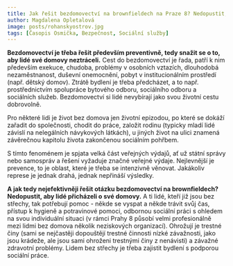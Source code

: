 ```yaml
---
title: Jak řešit bezdomovectví na brownfieldech na Praze 8? Nedopustit, aby lidé přicházeli o své domovy
author: Magdalena Opletalová
image: posts/rohanskyostrov.jpg
tags: [Časopis Osmička, Bezpečnost, Sociální služby]
---
```


**Bezdomovectví je třeba řešit především preventivně, tedy snažit se o to, aby lidé své domovy neztráceli.** Cest do bezdomovectví je řada, patří k nim především exekuce, chudoba, problémy v osobních vztazích, dlouhodobá nezaměstnanost, duševní onemocnění, pobyt v institucionálním prostředí (např. dětský domov). Ztrátě bydlení je třeba předcházet, a to např. prostřednictvím spolupráce bytového odboru, sociálního odboru a sociálních služeb. Bezdomovectví si lidé nevybírají jako svou životní cestu dobrovolně.

Pro některé lidi je život bez domova jen životní epizodou, po které se dokáží zařadit do společnosti, chodit do práce, založit rodinu (typicky mladí lidé závislí na nelegálních návykových látkách), u jiných život na ulici znamená závěrečnou kapitolu života zakončenou sociálním pohřbem.

S tímto fenoménem je spjata velká část veřejných výdajů, ať už státní správy nebo samospráv a řešení vyžaduje značné veřejné výdaje. Nejlevnější je prevence, to je oblast, které je třeba se intenzivně věnovat. Jakákoliv represe je jednak drahá, jednak nepřináší výsledky.

**A jak tedy nejefektivněji řešit otázku bezdomovectví na brownfieldech? Nedopustit, aby lidé přicházeli o své domovy.** A ti lidé, kteří již jsou bez střechy, tak potřebují pomoc - někde se vyspat a někde trávit svůj čas, přístup k hygieně a potravinové pomoci, odbornou sociální práci s ohledem na svou individuální situaci (v rámci Prahy 8 působí velmi profesionálně mezi lidmi bez domova několik neziskových organizací). Ohrožují je trestné činy (sami se nejčastěji dopouštějí trestné činnosti nízké závažnosti, jako jsou krádeže, ale jsou sami ohroženi trestnými činy z nenávisti) a závažné zdravotní problémy. Lidem bez střechy je třeba zajistit bydlení s podporou sociální práce.
